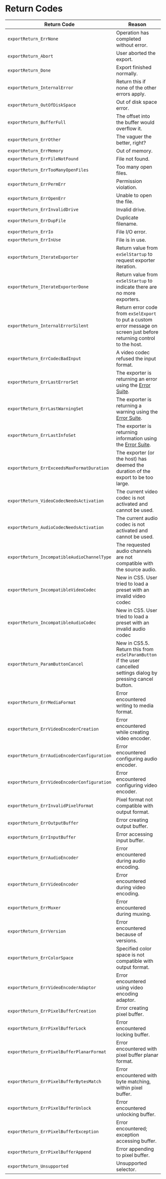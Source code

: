 # Return Codes

|                 Return Code                 |                                                         Reason                                                          |
| ------------------------------------------- | ----------------------------------------------------------------------------------------------------------------------- |
| `exportReturn_ErrNone`                      | Operation has completed without error.                                                                                  |
| `exportReturn_Abort`                        | User aborted the export.                                                                                                |
| `exportReturn_Done`                         | Export finished normally.                                                                                               |
| `exportReturn_InternalError`                | Return this if none of the other errors apply.                                                                          |
| `exportReturn_OutOfDiskSpace`               | Out of disk space error.                                                                                                |
| `exportReturn_BufferFull`                   | The offset into the buffer would overflow it.                                                                           |
| `exportReturn_ErrOther`                     | The vaguer the better, right?                                                                                           |
| `exportReturn_ErrMemory`                    | Out of memory.                                                                                                          |
| `exportReturn_ErrFileNotFound`              | File not found.                                                                                                         |
| `exportReturn_ErrTooManyOpenFiles`          | Too many open files.                                                                                                    |
| `exportReturn_ErrPermErr`                   | Permission violation.                                                                                                   |
| `exportReturn_ErrOpenErr`                   | Unable to open the file.                                                                                                |
| `exportReturn_ErrInvalidDrive`              | Invalid drive.                                                                                                          |
| `exportReturn_ErrDupFile`                   | Duplicate filename.                                                                                                     |
| `exportReturn_ErrIo`                        | File I/O error.                                                                                                         |
| `exportReturn_ErrInUse`                     | File is in use.                                                                                                         |
| `exportReturn_IterateExporter`              | Return value from `exSelStartup` to request exporter iteration.                                                         |
| `exportReturn_IterateExporterDone`          | Return value from `exSelStartup` to indicate there are no more exporters.                                               |
| `exportReturn_InternalErrorSilent`          | Return error code from `exSelExport` to put a custom error message on screen just before returning control to the host. |
| `exportReturn_ErrCodecBadInput`             | A video codec refused the input format.                                                                                 |
| `exportReturn_ErrLastErrorSet`              | The exporter is returning an error using the [Error Suite](../universals/sweetpea-suites.md#error-suite).               |
| `exportReturn_ErrLastWarningSet`            | The exporter is returning a warning using the [Error Suite](../universals/sweetpea-suites.md#error-suite).              |
| `exportReturn_ErrLastInfoSet`               | The exporter is returning information using the [Error Suite](../universals/sweetpea-suites.md#error-suite).            |
| `exportReturn_ErrExceedsMaxFormatDuration`  | The exporter (or the host) has deemed the duration of the export to be too large.                                       |
| `exportReturn_VideoCodecNeedsActivation`    | The current video codec is not activated and cannot be used.                                                            |
| `exportReturn_AudioCodecNeedsActivation`    | The current audio codec is not activated and cannot be used.                                                            |
| `exportReturn_IncompatibleAudioChannelType` | The requested audio channels are not compatible with the source audio.                                                  |
| `exportReturn_IncompatibleVideoCodec`       | New in CS5. User tried to load a preset with an invalid video codec                                                     |
| `exportReturn_IncompatibleAudioCodec`       | New in CS5. User tried to load a preset with an invalid audio codec                                                     |
| `exportReturn_ParamButtonCancel`            | New in CS5.5. Return this from `exSelParamButton` if the user cancelled settings dialog by pressing cancel button.      |
| `exportReturn_ErrMediaFormat`               | Error encountered writing to media format.                                                                              |
| `exportReturn_ErrVideoEncoderCreation`      | Error encountered while creating video encoder.                                                                         |
| `exportReturn_ErrAudioEncoderConfiguration` | Error encountered configuring audio encoder.                                                                            |
| `exportReturn_ErrVideoEncoderConfiguration` | Error encountered configuring video encoder.                                                                            |
| `exportReturn_ErrInvalidPixelFormat`        | Pixel format not compatible with output format.                                                                         |
| `exportReturn_ErrOutputBuffer`              | Error creating output buffer.                                                                                           |
| `exportReturn_ErrInputBuffer`               | Error accessing input buffer.                                                                                           |
| `exportReturn_ErrAudioEncoder`              | Error encountered during audio encoding.                                                                                |
| `exportReturn_ErrVideoEncoder`              | Error encountered during video encoding.                                                                                |
| `exportReturn_ErrMuxer`                     | Error encountered during muxing.                                                                                        |
| `exportReturn_ErrVersion`                   | Error encountered because of versions.                                                                                  |
| `exportReturn_ErrColorSpace`                | Specified color space is not compatible with output format.                                                             |
| `exportReturn_ErrVideoEncoderAdaptor`       | Error encountered using video encoding adaptor.                                                                         |
| `exportReturn_ErrPixelBufferCreation`       | Error creating pixel buffer.                                                                                            |
| `exportReturn_ErrPixelBufferLock`           | Error encountered locking buffer.                                                                                       |
| `exportReturn_ErrPixelBufferPlanarFormat`   | Error encountered with pixel buffer planar format.                                                                      |
| `exportReturn_ErrPixelBufferBytesMatch`     | Error encountered with byte matching, within pixel buffer.                                                              |
| `exportReturn_ErrPixelBufferUnlock`         | Error encountered unlocking buffer.                                                                                     |
| `exportReturn_ErrPixelBufferException`      | Error encountered; exception accessing buffer.                                                                          |
| `exportReturn_ErrPixelBufferAppend`         | Error appending to pixel buffer.                                                                                        |
| `exportReturn_Unsupported`                  | Unsupported selector.                                                                                                   |
